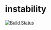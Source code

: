 # instability

[![Build Status](https://travis-ci.org/ArtemAlagizov/instability.svg?branch=master)](https://travis-ci.org/ArtemAlagizov/instability)
